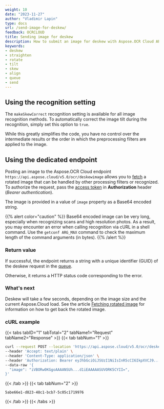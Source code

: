 ```yaml
---
weight: 10
date: "2023-11-27"
author: "Vladimir Lapin"
type: docs
url: /send-image-for-deskew/
feedback: OCRCLOUD
title: Sending image for deskew
description: How to submit an image for deskew with Aspose.OCR Cloud API.
keywords:
- deskew
- straighten
- rotate
- tilt
- skew
- align
- queue
- send
---
```


## Using the recognition setting

The `makeSkewCorrect` recognition setting is available for all image recognition methods. To automatically correct the image tilt during the recognition, simply set this option to `true`.

While this greatly simplifies the code, you have no control over the intermediate results or the order in which the preprocessing filters are applied to the image.

## Using the dedicated endpoint

Posting an image to the Aspose.OCR Cloud endpoint `https://api.aspose.cloud/v5.0/ocr/deskewimage` allows you to [fetch](/ocr/fetch-deskew-result/) a rotated image that can be handled by other processing filters or recognized. To authorize the request, pass the [access token](/ocr/authorization/) in **Authorization** header (_Bearer authentication_).

The image is provided in a value of `image` property as a Base64 encoded string.

{{% alert color="caution" %}}
Base64 encoded image can be very long, especially when recognizing scans and high resolution photos. As a result, you may encounter an error when calling recognition via cURL in a shell command. Use the `getconf ARG_MAX` command to check the maximum length of the command arguments (in bytes).
{{% /alert %}}

### Return value

If successful, the endpoint returns a string with a unique identifier (GUID) of the deskew request in the [queue](/ocr/recognition-workflow/).

Otherwise, it returns a HTTP status code corresponding to the error.

### What's next

Deskew will take a few seconds, depending on the image size and the current Aspose.Cloud load. See the article [Fetching rotated image](/ocr/fetch-deskew-result/) for information on how to get back the rotated image.

### cURL example

{{< tabs tabID="1" tabTotal="2" tabName1="Request" tabName2="Response" >}}
{{< tab tabNum="1" >}}
```bash
curl --request POST --location 'https://api.aspose.cloud/v5.0/ocr/deskewimage' \
--header 'Accept: text/plain' \
--header 'Content-Type: application/json' \
--header 'Authorization: Bearer eyJhbGciOiJSUzI1NiIsInR5cCI6IkpXVCJ9...HaRYOxBcCRCPLnrFCVXpw7UA' \
--data-raw '{
  "image": "iVBORw0KGgoAAAANSUh...d1iEAAAAASUVORK5CYII=",
}'
```
{{< /tab >}}
{{< tab tabNum="2" >}}
```
5abe66e1-d823-48c1-bcb7-5c05c1719976
```
{{< /tab >}}
{{< /tabs >}}
